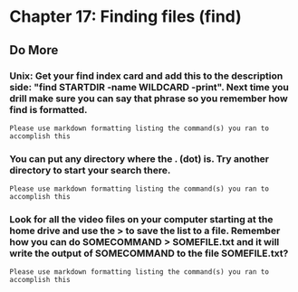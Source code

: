 
# Chapter 17: Finding files (find)

## Do More

### Unix: Get your find index card and add this to the description side: "find STARTDIR -name WILDCARD -print". Next time you drill make sure you can say that phrase so you remember how find is formatted.

    Please use markdown formatting listing the command(s) you ran to accomplish this

### You can put any directory where the . (dot) is. Try another directory to start your search there.

    Please use markdown formatting listing the command(s) you ran to accomplish this

### Look for all the video files on your computer starting at the home drive and use the > to save the list to a file. Remember how you can do SOMECOMMAND > SOMEFILE.txt and it will write the output of SOMECOMMAND to the file SOMEFILE.txt?

    Please use markdown formatting listing the command(s) you ran to accomplish this
    
